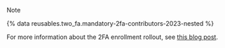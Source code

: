 > [!NOTE]
> {% data reusables.two_fa.mandatory-2fa-contributors-2023-nested %}
>
> For more information about the 2FA enrollment rollout, see [this blog post](https://github.blog/2023-03-09-raising-the-bar-for-software-security-github-2fa-begins-march-13).
